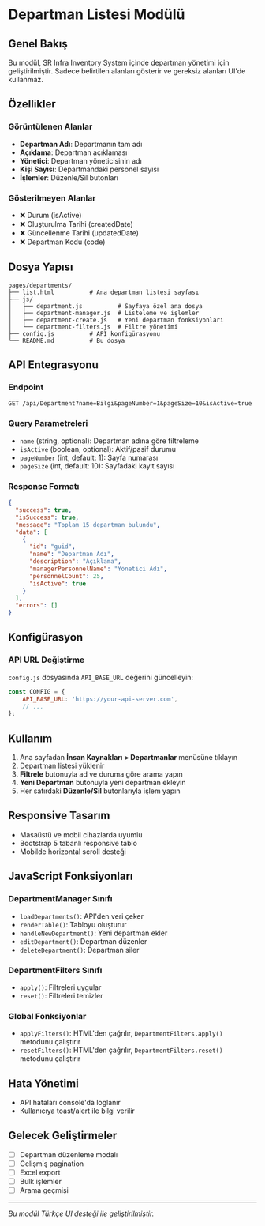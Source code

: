 # Departman Listesi Modülü

## Genel Bakış
Bu modül, SR Infra Inventory System içinde departman yönetimi için geliştirilmiştir. Sadece belirtilen alanları gösterir ve gereksiz alanları UI'de kullanmaz.

## Özellikler

### Görüntülenen Alanlar
- **Departman Adı**: Departmanın tam adı
- **Açıklama**: Departman açıklaması
- **Yönetici**: Departman yöneticisinin adı
- **Kişi Sayısı**: Departmandaki personel sayısı
- **İşlemler**: Düzenle/Sil butonları

### Gösterilmeyen Alanlar
- ❌ Durum (isActive)
- ❌ Oluşturulma Tarihi (createdDate)
- ❌ Güncellenme Tarihi (updatedDate)
- ❌ Departman Kodu (code)

## Dosya Yapısı
```
pages/departments/
├── list.html          # Ana departman listesi sayfası
├── js/
│   ├── department.js          # Sayfaya özel ana dosya
│   ├── department-manager.js  # Listeleme ve işlemler
│   ├── department-create.js   # Yeni departman fonksiyonları
│   └── department-filters.js  # Filtre yönetimi
├── config.js          # API konfigürasyonu
└── README.md          # Bu dosya
```

## API Entegrasyonu

### Endpoint
```
GET /api/Department?name=Bilgi&pageNumber=1&pageSize=10&isActive=true
```

### Query Parametreleri
- `name` (string, optional): Departman adına göre filtreleme
- `isActive` (boolean, optional): Aktif/pasif durumu
- `pageNumber` (int, default: 1): Sayfa numarası
- `pageSize` (int, default: 10): Sayfadaki kayıt sayısı

### Response Formatı
```json
{
  "success": true,
  "isSuccess": true,
  "message": "Toplam 15 departman bulundu",
  "data": [
    {
      "id": "guid",
      "name": "Departman Adı",
      "description": "Açıklama",
      "managerPersonnelName": "Yönetici Adı",
      "personnelCount": 25,
      "isActive": true
    }
  ],
  "errors": []
}
```

## Konfigürasyon

### API URL Değiştirme
`config.js` dosyasında `API_BASE_URL` değerini güncelleyin:

```javascript
const CONFIG = {
    API_BASE_URL: 'https://your-api-server.com',
    // ...
};
```


## Kullanım

1. Ana sayfadan **İnsan Kaynakları > Departmanlar** menüsüne tıklayın
2. Departman listesi yüklenir
3. **Filtrele** butonuyla ad ve duruma göre arama yapın
4. **Yeni Departman** butonuyla yeni departman ekleyin
5. Her satırdaki **Düzenle/Sil** butonlarıyla işlem yapın

## Responsive Tasarım
- Masaüstü ve mobil cihazlarda uyumlu
- Bootstrap 5 tabanlı responsive tablo
- Mobilde horizontal scroll desteği

## JavaScript Fonksiyonları

### DepartmentManager Sınıfı
- `loadDepartments()`: API'den veri çeker
- `renderTable()`: Tabloyu oluşturur
- `handleNewDepartment()`: Yeni departman ekler
- `editDepartment()`: Departman düzenler
- `deleteDepartment()`: Departman siler

### DepartmentFilters Sınıfı
- `apply()`: Filtreleri uygular
- `reset()`: Filtreleri temizler

### Global Fonksiyonlar
- `applyFilters()`: HTML'den çağrılır, `DepartmentFilters.apply()` metodunu çalıştırır
- `resetFilters()`: HTML'den çağrılır, `DepartmentFilters.reset()` metodunu çalıştırır

## Hata Yönetimi
- API hataları console'da loglanır
- Kullanıcıya toast/alert ile bilgi verilir

## Gelecek Geliştirmeler
- [ ] Departman düzenleme modalı
- [ ] Gelişmiş pagination
- [ ] Excel export
- [ ] Bulk işlemler
- [ ] Arama geçmişi

---
*Bu modül Türkçe UI desteği ile geliştirilmiştir.* 